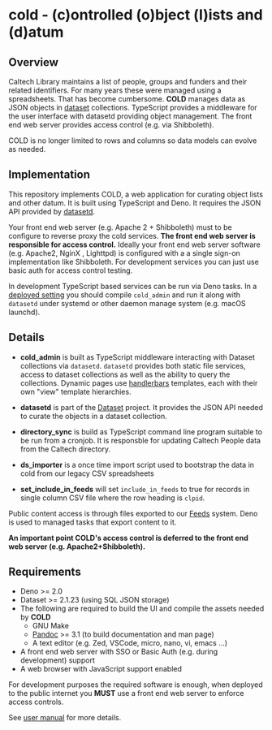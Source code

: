 cold - (c)ontrolled (o)bject (l)ists and (d)atum
================================================


Overview
--------

Caltech Library maintains a list of people, groups and funders and their related identifiers. For many years these were managed using a spreadsheets. That has become cumbersome.  **COLD** manages data as JSON objects in [dataset](https://github.com/caltechlibrary/dataset) collections. TypeScript provides a middleware for the user interface with datasetd providing object management. The front end web server provides access control (e.g. via Shibboleth).

COLD is no longer limited to rows and columns so data models can evolve as needed.

Implementation
--------------

This repository implements COLD, a web application for curating object lists and other datum. It is built using TypeScript and Deno.  It requires the JSON API provided by [datasetd](https://github.com/caltechlibrary/dataset).

Your front end web server (e.g. Apache 2 + Shibboleth) must to be configure to reverse proxy the cold services. **The front end web server is responsible for access control.** Ideally your front end web server software (e.g. Apache2, NginX , Lighttpd) is configured with a a single sign-on implementation like Shibboleth. For development services you can just use basic auth for access control testing.

In development TypeScript based services can be run via Deno tasks. In a [deployed setting](deployment.md) you should compile `cold_admin` and run it along with `datasetd` under systemd or other daemon manage system (e.g. macOS launchd). 

Details
-------

- **cold_admin** is built as TypeScript middleware interacting with Dataset collections via `datasetd`. `datasetd` provides both static file services, access to dataset collections as well as the ability to query the collections. Dynamic pages use [handlerbars](https://handlerbarsjs.com) templates, each with their own "view" template hierarchies.

- **datasetd** is part of the [Dataset](https://github.com/caltechlibrary/dataset) project. It provides the JSON API needed to curate the objects in a dataset collection.

- **directory_sync** is build as TypeScript command line program suitable to be run from a cronjob. It is responsble for updating Caltech People data from the Caltech directory.

- **ds_importer** is a once time import script used to bootstrap the data in cold from our legacy CSV spreadsheets

- **set_include_in_feeds** will set `include_in_feeds` to true for records in single column CSV file where the row heading is `clpid`.

Public content access is through files exported to our [Feeds](https://feeds.library.caltech.edu) system. Deno is used to managed tasks that export content to it.

__An important point COLD's access control is deferred to the front end web server (e.g. Apache2+Shibboleth).__

Requirements
------------

- Deno >= 2.0
- Dataset >= 2.1.23 (using SQL JSON storage)
- The following are required to build the UI and compile the assets needed by **COLD**
  - GNU Make
  - [Pandoc](https://pandoc.org) >= 3.1 (to build documentation and man page)
  - A text editor (e.g. Zed, VSCode, micro, nano, vi, emacs ...)
- A front end web server with SSO or Basic Auth (e.g. during development) support
- A web browser with JavaScript support enabled

For development purposes the required software is enough, when deployed to the public internet you **MUST** use a front end web server to enforce access controls.

See [user manual](user_manual.md) for more details.
